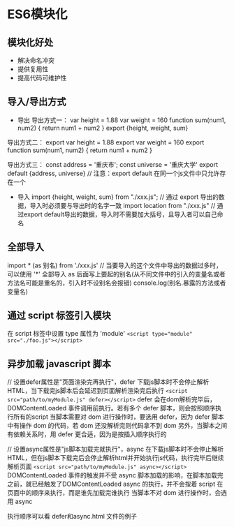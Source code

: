 # ES6模块化

## 模块化好处

- 解决命名冲突
- 提供复用性
- 提高代码可维护性

## 导入/导出方式

- 导出
导出方式一：
var height = 1.88
var weight = 160
function sum(num1, num2) {
  return num1 + num2
}
export {height, weight, sum}

导出方式二：
export var height = 1.88
export var weight = 160
export function sum(num1, num2) {
  return num1 + num2
}

导出方式三：
const address = '重庆市';
const universe = '重庆大学'
export default {address, universe} // 注意：export default 在同一个js文件中只允许存在一个

- 导入
import {height, weight, sum} from "./xxx.js"; // 通过 export 导出的数据，导入时必须要与导出时的名字一致
import location from "./xxx.js"   // 通过export default导出的数据，导入时不需要加大括号，且导入者可以自己命名

## 全部导入

import * (as 别名) from './xxx.js' // 当要导入的这个文件中导出的数据过多时，可以使用 '\*' 全部导入
as 后面写上要起的别名(从不同文件中的引入的变量名或者方法名可能是重名的，引入时不设别名会报错)
console.log(别名.暴露的方法或者变量名)

## 通过 script 标签引入模块

在 script 标签中设置 type 属性为 'module'
`<script type="module" src="./foo.js"></script>`

## 异步加载 javascript 脚本

// 设置defer属性是"页面渲染完再执行"，defer 下载js脚本时不会停止解析HTML，当下载完js脚本后会延迟到页面解析渲染完后执行
`<script src="path/to/myModule.js" defer></script>`
defer 会在dom解析完毕后，DOMContentLoaded 事件调用前执行。若有多个 defer 脚本，则会按照顺序执行所有的script
当脚本需要对 dom 进行操作时，要选用 defer，因为 defer 脚本中有操作 dom 的代码，若 dom 还没解析完则代码拿不到 dom
另外，当脚本之间有依赖关系时，用 defer 更合适，因为是按插入顺序执行的

// 设置async属性是"js脚本加载完就执行"，async 在下载js脚本时不会停止解析HTML，但在js脚本下载完后会停止解析html并开始执行js代码，执行完毕后继续解析页面
`<script src="path/to/myModule.js" async></script>`
DOMContentLoaded 事件的触发并不受 async 脚本加载的影响，在脚本加载完之前，就已经触发了DOMContentLoaded
async 的执行，并不会按着 script 在页面中的顺序来执行，而是谁先加载完谁执行
当脚本不对 dom 进行操作时，会选用 async

执行顺序可以看 defer和async.html 文件的例子

